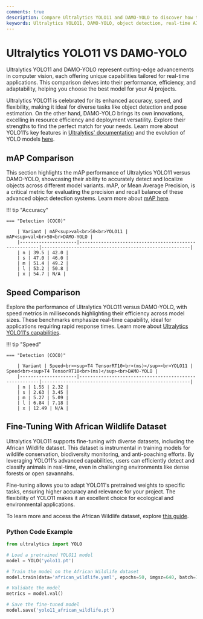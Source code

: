 ```yaml
---
comments: true  
description: Compare Ultralytics YOLO11 and DAMO-YOLO to discover how these cutting-edge models perform in object detection, real-time AI, and edge AI applications. Dive into their accuracy, speed, and efficiency to see which one excels in computer vision tasks.  
keywords: Ultralytics YOLO11, DAMO-YOLO, object detection, real-time AI, edge AI, computer vision, model comparison, AI performance, Ultralytics
---
```


# Ultralytics YOLO11 VS DAMO-YOLO

Ultralytics YOLO11 and DAMO-YOLO represent cutting-edge advancements in computer vision, each offering unique capabilities tailored for real-time applications. This comparison delves into their performance, efficiency, and adaptability, helping you choose the best model for your AI projects.

Ultralytics YOLO11 is celebrated for its enhanced accuracy, speed, and flexibility, making it ideal for diverse tasks like object detection and pose estimation. On the other hand, DAMO-YOLO brings its own innovations, excelling in resource efficiency and deployment versatility. Explore their strengths to find the perfect match for your needs. Learn more about YOLO11’s key features in [Ultralytics' documentation](https://docs.ultralytics.com/models/yolo11/) and the evolution of YOLO models [here](https://www.ultralytics.com/blog/the-evolution-of-object-detection-and-ultralytics-yolo-models).


## mAP Comparison

This section highlights the mAP performance of Ultralytics YOLO11 versus DAMO-YOLO, showcasing their ability to accurately detect and localize objects across different model variants. mAP, or Mean Average Precision, is a critical metric for evaluating the precision and recall balance of these advanced object detection systems. Learn more about [mAP here](https://www.ultralytics.com/glossary/mean-average-precision-map).


!!! tip "Accuracy"

	=== "Detection (COCO)"

		| Variant | mAP<sup>val<br>50<br>YOLO11 | mAP<sup>val<br>50<br>DAMO-YOLO |
		|---------------------|-------------------------------------------------------|-------------------------------------------------------|
		| n | 39.5 | 42.0 |
		| s | 47.0 | 46.0 |
		| m | 51.4 | 49.2 |
		| l | 53.2 | 50.8 |
		| x | 54.7 | N/A |
		

## Speed Comparison

Explore the performance of Ultralytics YOLO11 versus DAMO-YOLO, with speed metrics in milliseconds highlighting their efficiency across model sizes. These benchmarks emphasize real-time capability, ideal for applications requiring rapid response times. Learn more about [Ultralytics YOLO11's capabilities](https://www.ultralytics.com/blog/ultralytics-yolo11-has-arrived-redefine-whats-possible-in-ai).


!!! tip "Speed"

	=== "Detection (COCO)"

		| Variant | Speed<br><sup>T4 TensorRT10<br>(ms)</sup><br>YOLO11 | Speed<br><sup>T4 TensorRT10<br>(ms)</sup><br>DAMO-YOLO |
		|---------------------|-------------------------------------------------------|-------------------------------------------------------|
		| n | 1.55 | 2.32 |
		| s | 2.63 | 3.45 |
		| m | 5.27 | 5.09 |
		| l | 6.84 | 7.18 |
		| x | 12.49 | N/A |

## Fine-Tuning With African Wildlife Dataset  

Ultralytics YOLO11 supports fine-tuning with diverse datasets, including the African Wildlife dataset. This dataset is instrumental in training models for wildlife conservation, biodiversity monitoring, and anti-poaching efforts. By leveraging YOLO11's advanced capabilities, users can efficiently detect and classify animals in real-time, even in challenging environments like dense forests or open savannahs.  

Fine-tuning allows you to adapt YOLO11's pretrained weights to specific tasks, ensuring higher accuracy and relevance for your project. The flexibility of YOLO11 makes it an excellent choice for ecological and environmental applications.  

To learn more and access the African Wildlife dataset, explore [this guide](https://docs.ultralytics.com/datasets/).  

### Python Code Example  

```python
from ultralytics import YOLO

# Load a pretrained YOLO11 model
model = YOLO('yolo11.pt')

# Train the model on the African Wildlife dataset
model.train(data='african_wildlife.yaml', epochs=50, imgsz=640, batch=16)

# Validate the model
metrics = model.val()

# Save the fine-tuned model
model.save('yolo11_african_wildlife.pt')
```
